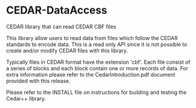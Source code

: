 # CEDAR-DataAccess
CEDAR library that can read CEDAR CBF files

This library allow users to read data from files which follow the CEDAR standards to encode data. This is a read only API since it is not possible to create and/or modify CEDAR files with this library.

Typically files in CEDAR format have the extension 'cbf'. Each file consist of a series of blocks and each block contain one or more records of data. For extra information please refer to the CedarIntroduction.pdf document provided with this release.

Please refer to the INSTALL file on instructions for building and testing
the Cedar++ library.

